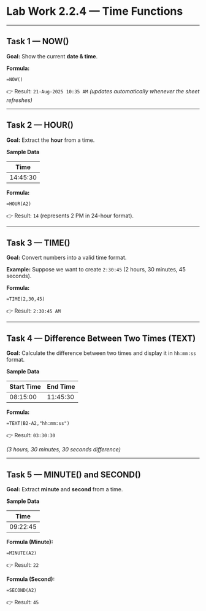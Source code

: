 

# **Lab Work 2.2.4 — Time Functions**

---

## **Task 1 — NOW()**

**Goal:** Show the current **date & time**.

**Formula:**

```excel
=NOW()
```

👉 Result: `21-Aug-2025 10:35 AM` *(updates automatically whenever the sheet refreshes)*

---

## **Task 2 — HOUR()**

**Goal:** Extract the **hour** from a time.

**Sample Data**

| Time     |
| -------- |
| 14:45:30 |

**Formula:**

```excel
=HOUR(A2)
```

👉 Result: `14` (represents 2 PM in 24-hour format).

---

## **Task 3 — TIME()**

**Goal:** Convert numbers into a valid time format.

**Example:** Suppose we want to create `2:30:45` (2 hours, 30 minutes, 45 seconds).

**Formula:**

```excel
=TIME(2,30,45)
```

👉 Result: `2:30:45 AM`

---

## **Task 4 — Difference Between Two Times (TEXT)**

**Goal:** Calculate the difference between two times and display it in `hh:mm:ss` format.

**Sample Data**

| Start Time | End Time |
| ---------- | -------- |
| 08:15:00   | 11:45:30 |

**Formula:**

```excel
=TEXT(B2-A2,"hh:mm:ss")
```

👉 Result: `03:30:30`

*(3 hours, 30 minutes, 30 seconds difference)*

---

## **Task 5 — MINUTE() and SECOND()**

**Goal:** Extract **minute** and **second** from a time.

**Sample Data**

| Time     |
| -------- |
| 09:22:45 |

**Formula (Minute):**

```excel
=MINUTE(A2)
```

👉 Result: `22`

**Formula (Second):**

```excel
=SECOND(A2)
```

👉 Result: `45`

